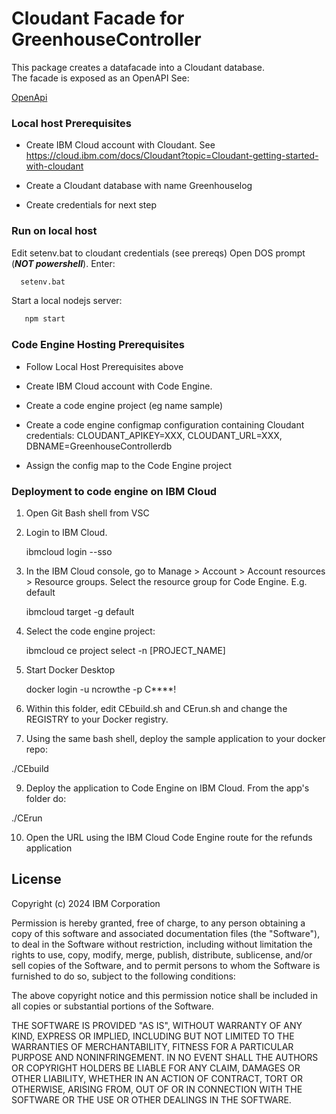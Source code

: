 # Cloudant Facade for GreenhouseController

This package creates a datafacade into a Cloudant database.  
The facade is exposed as an OpenAPI 
See:

 [OpenApi](\openapi\dataApi.yaml)

### Local host Prerequisites

 * Create IBM Cloud account with Cloudant.  See https://cloud.ibm.com/docs/Cloudant?topic=Cloudant-getting-started-with-cloudant 
 
 * Create a Cloudant database with name Greenhouselog

 * Create credentials for next step

### Run on local host

 Edit setenv.bat to cloudant credentials (see prereqs)
 Open DOS prompt (***NOT powershell***).  Enter:

 ```sh
   setenv.bat
```

 Start a local nodejs server: 
 
```sh
   npm start
```

### Code Engine Hosting Prerequisites

 * Follow Local Host Prerequisites above
 
 * Create IBM Cloud account with Code Engine. 

 * Create a code engine project (eg name sample)

 * Create a code engine configmap configuration containing Cloudant credentials: CLOUDANT_APIKEY=XXX, CLOUDANT_URL=XXX, DBNAME=GreenhouseControllerdb

 * Assign the config map to the Code Engine project

### Deployment to code engine on IBM Cloud

1.	Open Git Bash shell from VSC

2.	Login to IBM Cloud.

    ibmcloud login --sso

3.	In the IBM Cloud console, go to Manage > Account > Account resources > Resource groups.  Select the resource group for Code Engine. E.g. default

    ibmcloud target -g default

4.	Select the code engine project:  

    ibmcloud ce project select -n [PROJECT_NAME]

5.	Start Docker Desktop

    docker login -u ncrowthe -p C****!

7.	Within this folder, edit CEbuild.sh and CErun.sh and change the REGISTRY to your Docker registry.

8.	Using the same bash shell, deploy the sample application to your docker repo:

./CEbuild

9.	Deploy the application to Code Engine on IBM Cloud. From the app's folder do:

./CErun

10.	Open the URL using the IBM Cloud Code Engine route for the refunds application


## License

Copyright (c) 2024 IBM Corporation

Permission is hereby granted, free of charge, to any person obtaining a copy of this software and associated documentation files (the "Software"), to deal in the Software without restriction, including without limitation the rights to use, copy, modify, merge, publish, distribute, sublicense, and/or sell copies of the Software, and to permit persons to whom the Software is furnished to do so, subject to the following conditions:

The above copyright notice and this permission notice shall be included in all copies or substantial portions of the Software.

THE SOFTWARE IS PROVIDED "AS IS", WITHOUT WARRANTY OF ANY KIND, EXPRESS OR IMPLIED, INCLUDING BUT NOT LIMITED TO THE WARRANTIES OF MERCHANTABILITY, FITNESS FOR A PARTICULAR PURPOSE AND NONINFRINGEMENT. IN NO EVENT SHALL THE AUTHORS OR COPYRIGHT HOLDERS BE LIABLE FOR ANY CLAIM, DAMAGES OR OTHER LIABILITY, WHETHER IN AN ACTION OF CONTRACT, TORT OR OTHERWISE, ARISING FROM, OUT OF OR IN CONNECTION WITH THE SOFTWARE OR THE USE OR OTHER DEALINGS IN THE SOFTWARE.

